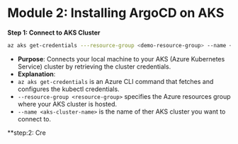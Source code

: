 # **Module 2: Installing ArgoCD on AKS**

**Step 1: Connect to AKS Cluster**

```bash
az aks get-credentials ---resource-group <demo-resource-group> --name <demoKubernetesCluster>
```

- **Purpose**: Connects your local machine to your AKS (Azure Kubernetes Service) cluster by retrieving the cluster credentials.
- **Explanation**:
- `az aks get-credentials` is an Azure CLI command that fetches and configures the kubectl credentials.
- `--resource-group <resource-group>` specifies the Azure resources group where your AKS cluster is hosted.
- `--name <aks-cluster-name>` is the name of ther AKS cluster you want to connect to.

**step:2: Cre
